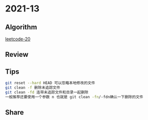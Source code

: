 # 2021-13

## Algorithm

[leetcode-20](leetcode-20.py)

## Review

## Tips

```bash
git reset --hard HEAD 可以忽略本地修改的文件
git clean -f 删除未追踪文件
git clean -fd 连带未追踪文件和目录一起删除
一般推荐还要使用一个参数 n 也就是 git clean -fn/-fdn确认一下删除的文件
```

## Share
